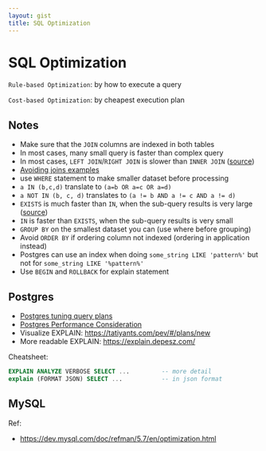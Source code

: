 ```yaml
---
layout: gist
title: SQL Optimization
---
```


# SQL Optimization

`Rule-based Optimization`: by how to execute a query

`Cost-based Optimization`: by cheapest execution plan

## Notes 

- Make sure that the `JOIN` columns are indexed in both tables
- In most cases, many small query is faster than complex query 
- In most cases, `LEFT JOIN`/`RIGHT JOIN` is slower than `INNER JOIN` ([source](https://stackoverflow.com/questions/2726657/inner-join-vs-left-join-performance-in-sql-server))
- [Avoiding joins examples](https://medium.com/squad-engineering/blazingly-fast-querying-on-huge-tables-by-avoiding-joins-5be0fca2f523)
- use `WHERE` statement to make smaller dataset before processing
- `a IN (b,c,d)` translate to `(a=b OR a=c OR a=d)`
- `a NOT IN (b, c, d)` translates to `(a != b AND a != c AND a != d)`
- `EXISTS` is much faster than `IN`, when the sub-query results is very large ([source](https://stackoverflow.com/questions/24929/difference-between-exists-and-in-in-sql))
- `IN` is faster than `EXISTS`, when the sub-query results is very small
- `GROUP BY` on the smallest dataset you can (use where before grouping)
- Avoid `ORDER BY` if ordering column not indexed (ordering in application instead)
- Postgres can use an index when doing `some_string LIKE 'pattern%'` but not for `some_string LIKE '%pattern%'`
- Use `BEGIN` and `ROLLBACK` for explain statement



## Postgres 

- [Postgres tuning query plans](https://blog.gojekengineering.com/the-postgres-performance-tuning-manual-query-plans-52a023c2342d)
- [Postgres Performance Consideration](https://thoughtbot.com/blog/postgresql-performance-considerations)
- Visualize EXPLAIN: <https://tatiyants.com/pev/#/plans/new>
- More readable EXPLAIN: <https://explain.depesz.com/>

Cheatsheet:
```sql
EXPLAIN ANALYZE VERBOSE SELECT ...         -- more detail
explain (FORMAT JSON) SELECT ...           -- in json format
```

## MySQL

Ref:
- <https://dev.mysql.com/doc/refman/5.7/en/optimization.html>